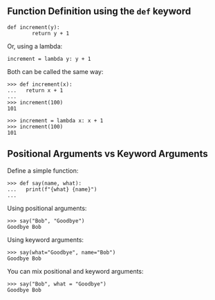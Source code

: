 ## Function Definition using the `def` keyword 

```
def increment(y):
        return y + 1
```

Or, using a lambda:

```
increment = lambda y: y + 1
```

Both can be called the same way:

```
>>> def increment(x):
...   return x + 1
... 
>>> increment(100)
101
```

```
>>> increment = lambda x: x + 1
>>> increment(100)
101

```

## Positional Arguments vs Keyword Arguments 

Define a simple function:
```
>>> def say(name, what):
...   print(f"{what} {name}")
... 
```

Using positional arguments:
```
>>> say("Bob", "Goodbye")
Goodbye Bob
```

Using keyword arguments:
```
>>> say(what="Goodbye", name="Bob")
Goodbye Bob
```

You can mix positional and keyword arguments:
```
>>> say("Bob", what = "Goodbye")
Goodbye Bob
```
